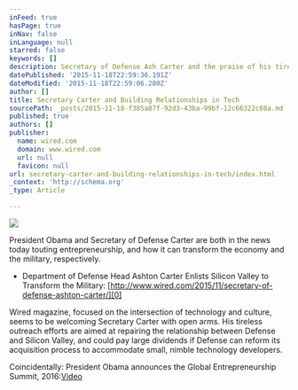 ```yaml
---
inFeed: true
hasPage: true
inNav: false
inLanguage: null
starred: false
keywords: []
description: Secretary of Defense Ash Carter and the praise of his tireless work to build relationships in Silicon Valley.
datePublished: '2015-11-18T22:59:36.191Z'
dateModified: '2015-11-18T22:59:06.280Z'
author: []
title: Secretary Carter and Building Relationships in Tech
sourcePath: _posts/2015-11-18-f385a87f-92d3-43ba-99bf-12c66322c08a.md
published: true
authors: []
publisher:
  name: wired.com
  domain: www.wired.com
  url: null
  favicon: null
url: secretary-carter-and-building-relationships-in-tech/index.html
_context: 'http://schema.org'
_type: Article

---
```

![](http://www.wired.com/wp-content/uploads/2015/11/Unknown-1-1024x768.jpg)

President Obama and Secretary of Defense Carter are both in the news today touting entrepreneurship, and how it can transform the economy and the military, respectively. 

* Department of Defense Head Ashton Carter Enlists Silicon Valley to Transform the Military: [http://www.wired.com/2015/11/secretary-of-defense-ashton-carter/][0]

Wired magazine, focused on the intersection of technology and culture, seems to be welcoming Secretary Carter with open arms. His tireless outreach efforts are aimed at repairing the relationship between Defense and Silicon Valley, and could pay large dividends if Defense can reform its acquisition process to accommodate small, nimble technology developers. 

Coincidentally: President Obama announces the Global Entrepreneurship Summit, 2016:[Video][1]

[0]: http://www.wired.com/2015/11/secretary-of-defense-ashton-carter/
[1]: https://www.youtube.com/watch?v=T-8TvJcS78w